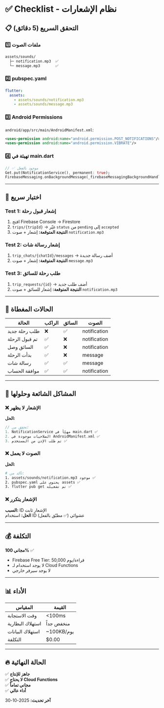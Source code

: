 # ✅ Checklist - نظام الإشعارات

## 📋 التحقق السريع (5 دقائق)

### 1️⃣ ملفات الصوت
```bash
assets/sounds/
  ├─ notification.mp3  ✅
  └─ message.mp3       ✅
```

### 2️⃣ pubspec.yaml
```yaml
flutter:
  assets:
    - assets/sounds/notification.mp3
    - assets/sounds/message.mp3
```

### 3️⃣ Android Permissions
`android/app/src/main/AndroidManifest.xml`:
```xml
<uses-permission android:name="android.permission.POST_NOTIFICATIONS"/>
<uses-permission android:name="android.permission.VIBRATE"/>
```

### 4️⃣ تهيئة في main.dart
```dart
// ✅ موجود بالفعل
Get.put(NotificationService(), permanent: true);
FirebaseMessaging.onBackgroundMessage(_firebaseMessagingBackgroundHandler);
```

---

## 🧪 اختبار سريع

### Test 1: إشعار قبول رحلة
1. افتح Firebase Console → Firestore
2. `trips/{tripId}` → غيّر `status` من `pending` إلى `accepted`
3. **النتيجة المتوقعة:** إشعار + صوت `notification.mp3`

### Test 2: إشعار رسالة شات
1. `trip_chats/{chatId}/messages` → أضف رسالة جديدة
2. **النتيجة المتوقعة:** إشعار + صوت `message.mp3`

### Test 3: طلب رحلة للسائق
1. `trip_requests/{id}` → أضف طلب جديد
2. **النتيجة المتوقعة:** إشعار للسائق + صوت `notification.mp3`

---

## 🎯 الحالات المغطاة

| الحالة | الراكب | السائق | الصوت |
|--------|--------|--------|-------|
| طلب رحلة جديد | ❌ | ✅ | notification |
| تم قبول الرحلة | ✅ | ❌ | notification |
| السائق وصل | ✅ | ❌ | notification |
| بدأت الرحلة | ✅ | ❌ | message |
| رسالة شات | ✅ | ✅ | message |
| موافقة الحساب | ✅ | ✅ | notification |

---

## 🚫 المشاكل الشائعة وحلولها

### ❌ الإشعار لا يظهر
**الحل:**
```dart
// تحقق من:
1. NotificationService مهيّأ في main.dart ✅
2. الصلاحيات موجودة في AndroidManifest.xml ✅
3. تم طلب الإذن من المستخدم ✅
```

### ❌ الصوت لا يعمل
**الحل:**
```bash
# تأكد من:
1. assets/sounds/notification.mp3 موجود ✅
2. pubspec.yaml يحتوي على assets ✅
3. flutter pub get تم تشغيله ✅
```

### ❌ الإشعار يتكرر
**السبب:** ID الإشعار ثابت  
**الحل:** استخدام ID عشوائي (✅ مطبّق بالفعل)

---

## 💰 التكلفة

**مجاني 100%** ✅
- Firebase Free Tier: 50,000 قراءة/يوم
- لا يوجد استخدام لـ Cloud Functions
- لا يوجد سيرفر خارجي

---

## 📊 الأداء

| المقياس | القيمة |
|---------|--------|
| وقت الاستجابة | <100ms |
| استهلاك البطارية | منخفض جداً |
| استهلاك البيانات | ~100KB/يوم |
| التكلفة | $0.00 |

---

## 🔥 الحالة النهائية

✅ **جاهز للإنتاج**  
✅ **لا يحتاج Cloud Functions**  
✅ **مجاني تماماً**  
✅ **أداء عالي**  

**آخر تحديث:** 2025-10-30
